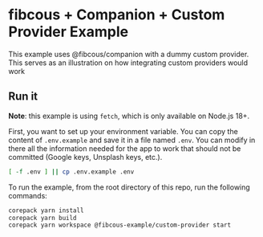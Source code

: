 # fibcous + Companion + Custom Provider Example

This example uses @fibcous/companion with a dummy custom provider.
This serves as an illustration on how integrating custom providers would work

## Run it

**Note**: this example is using `fetch`, which is only available on Node.js 18+.

First, you want to set up your environment variable. You can copy the content of
`.env.example` and save it in a file named `.env`. You can modify in there all
the information needed for the app to work that should not be committed
(Google keys, Unsplash keys, etc.).

```sh
[ -f .env ] || cp .env.example .env
```

To run the example, from the root directory of this repo, run the following commands:

```sh
corepack yarn install
corepack yarn build
corepack yarn workspace @fibcous-example/custom-provider start
```
